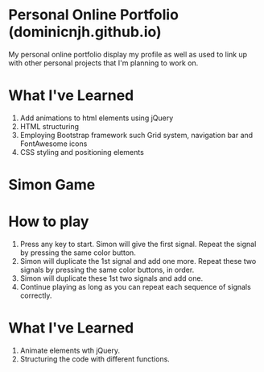 # Personal Online Portfolio (dominicnjh.github.io)
My personal online portfolio display my profile as well as used to link up with other personal projects that I'm planning to work on.

# What I've Learned
1. Add animations to html elements using jQuery
2. HTML structuring
3. Employing Bootstrap framework such Grid system, navigation bar and FontAwesome icons
4. CSS styling and positioning elements


# Simon Game
# How to play
1. Press any key to start. Simon will give the first signal. Repeat the signal by pressing the same color button.
2. Simon will duplicate the 1st signal and add one more. Repeat these two signals by pressing the same color buttons, in order.
3. Simon will duplicate these 1st two signals and add one.
4. Continue playing as long as you can repeat each sequence of signals correctly.

# What I've Learned
1. Animate elements wth jQuery.
2. Structuring the code with different functions.